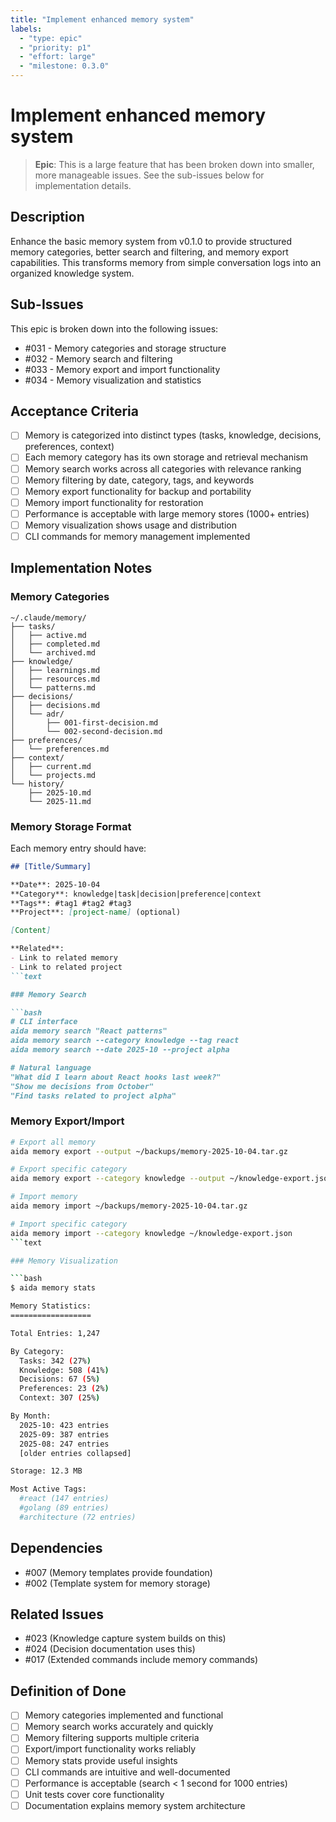 ```yaml
---
title: "Implement enhanced memory system"
labels:
  - "type: epic"
  - "priority: p1"
  - "effort: large"
  - "milestone: 0.3.0"
---
```


# Implement enhanced memory system

> **Epic**: This is a large feature that has been broken down into smaller, more manageable issues. See the sub-issues below for implementation details.

## Description

Enhance the basic memory system from v0.1.0 to provide structured memory categories, better search and filtering, and memory export capabilities. This transforms memory from simple conversation logs into an organized knowledge system.

## Sub-Issues

This epic is broken down into the following issues:

- #031 - Memory categories and storage structure
- #032 - Memory search and filtering
- #033 - Memory export and import functionality
- #034 - Memory visualization and statistics

## Acceptance Criteria

- [ ] Memory is categorized into distinct types (tasks, knowledge, decisions, preferences, context)
- [ ] Each memory category has its own storage and retrieval mechanism
- [ ] Memory search works across all categories with relevance ranking
- [ ] Memory filtering by date, category, tags, and keywords
- [ ] Memory export functionality for backup and portability
- [ ] Memory import functionality for restoration
- [ ] Performance is acceptable with large memory stores (1000+ entries)
- [ ] Memory visualization shows usage and distribution
- [ ] CLI commands for memory management implemented

## Implementation Notes

### Memory Categories

```text
~/.claude/memory/
├── tasks/
│   ├── active.md
│   ├── completed.md
│   └── archived.md
├── knowledge/
│   ├── learnings.md
│   ├── resources.md
│   └── patterns.md
├── decisions/
│   ├── decisions.md
│   └── adr/
│       ├── 001-first-decision.md
│       └── 002-second-decision.md
├── preferences/
│   └── preferences.md
├── context/
│   ├── current.md
│   └── projects.md
└── history/
    ├── 2025-10.md
    └── 2025-11.md
```

### Memory Storage Format

Each memory entry should have:

```markdown
## [Title/Summary]

**Date**: 2025-10-04
**Category**: knowledge|task|decision|preference|context
**Tags**: #tag1 #tag2 #tag3
**Project**: [project-name] (optional)

[Content]

**Related**:
- Link to related memory
- Link to related project
```text

### Memory Search

```bash
# CLI interface
aida memory search "React patterns"
aida memory search --category knowledge --tag react
aida memory search --date 2025-10 --project alpha

# Natural language
"What did I learn about React hooks last week?"
"Show me decisions from October"
"Find tasks related to project alpha"
```

### Memory Export/Import

```bash
# Export all memory
aida memory export --output ~/backups/memory-2025-10-04.tar.gz

# Export specific category
aida memory export --category knowledge --output ~/knowledge-export.json

# Import memory
aida memory import ~/backups/memory-2025-10-04.tar.gz

# Import specific category
aida memory import --category knowledge ~/knowledge-export.json
```text

### Memory Visualization

```bash
$ aida memory stats

Memory Statistics:
==================

Total Entries: 1,247

By Category:
  Tasks: 342 (27%)
  Knowledge: 508 (41%)
  Decisions: 67 (5%)
  Preferences: 23 (2%)
  Context: 307 (25%)

By Month:
  2025-10: 423 entries
  2025-09: 387 entries
  2025-08: 247 entries
  [older entries collapsed]

Storage: 12.3 MB

Most Active Tags:
  #react (147 entries)
  #golang (89 entries)
  #architecture (72 entries)
```

## Dependencies

- #007 (Memory templates provide foundation)
- #002 (Template system for memory storage)

## Related Issues

- #023 (Knowledge capture system builds on this)
- #024 (Decision documentation uses this)
- #017 (Extended commands include memory commands)

## Definition of Done

- [ ] Memory categories implemented and functional
- [ ] Memory search works accurately and quickly
- [ ] Memory filtering supports multiple criteria
- [ ] Export/import functionality works reliably
- [ ] Memory stats provide useful insights
- [ ] CLI commands are intuitive and well-documented
- [ ] Performance is acceptable (search < 1 second for 1000 entries)
- [ ] Unit tests cover core functionality
- [ ] Documentation explains memory system architecture
